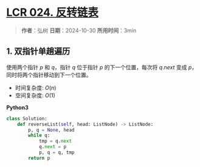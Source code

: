 # [LCR 024. 反转链表](https://leetcode.cn/problems/UHnkqh/description/)

> **作者**：弘树
> **日期**：2024-10-30
> **所用时间**：3min

## 1. 双指针单趟遍历

使用两个指针 $p$ 和 $q$，指针 $q$ 位于指针 $p$ 的下一个位置，每次将 $q.next$ 变成 $p$，同时将两个指针移动到下一个位置。

- 时间复杂度: $O(n)$
- 空间复杂度: $O(1)$

**Python3**

```python
class Solution:
    def reverseList(self, head: ListNode) -> ListNode:
        p, q = None, head
        while q:
            tmp = q.next
            q.next = p
            p, q = q, tmp
        return p
```